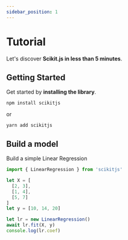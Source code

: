 ```yaml
---
sidebar_position: 1
---
```


# Tutorial

Let's discover **Scikit.js in less than 5 minutes**.

## Getting Started

Get started by **installing the library**.

```shell
npm install scikitjs
```

or

```shell
yarn add scikitjs
```

## Build a model

Build a simple Linear Regression

```js
import { LinearRegression } from 'scikitjs'

let X = [
  [2, 3],
  [1, 4],
  [5, 7]
]
let y = [10, 14, 20]

let lr = new LinearRegression()
await lr.fit(X, y)
console.log(lr.coef)
```
